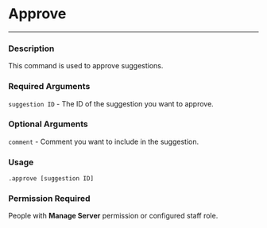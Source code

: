 # Approve
---
### Description
This command is used to approve suggestions.
### Required Arguments
`suggestion ID` - The ID of the suggestion you want to approve.
### Optional Arguments
`comment` - Comment you want to include in the suggestion.
### Usage
```
.approve [suggestion ID]
```
### Permission Required
People with **Manage Server** permission or configured staff role.
